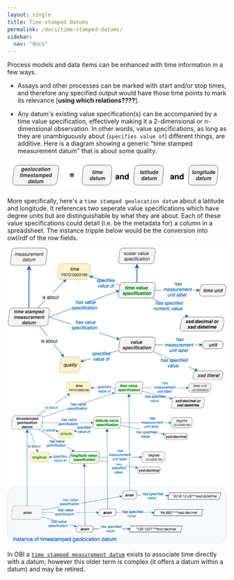 ```yaml
---
layout: single
title: Time-stamped Datums
permalink: /docs/time-stamped-datums/
sidebar:
  nav: "docs"
---
```


Process models and data items can be enhanced with time information in a few ways.   

- Assays and other processes can be marked with start and/or stop times, and therefore any specified output would have those time points to mark its relevance [**using which relations????**]. 

- Any datum's existing value specification(s) can be accompanied by a time value specification, effectively making it a 2-dimensional or n-dimensional observation. In other words, value specifications, as long as they are unambiguously about (`specifies value of`) different things, are additive. Here is a diagram showing a generic "time stamped measurement datum" that is about some quality.

<img src="/assets/images/docs/data_timestamp_datum_conjunction.png">

More specifically, here's a `time stamped geolocation datum` about a latitude and longitude. It references two seperate value specifications which have degree units but are distinguishable by what they are about. Each of these value specifications could detail (i.e. be the metadata for) a column in a spreadsheet. The instance tripple below would be the conversion into owl/rdf of the row fields.

<img src="/assets/images/docs/data_timestamp_datum_2.png">

<img src="/assets/images/docs/data_timestamped_geolocation_3.png">

In OBI a [`time stamped measurement datum`](http://purl.obolibrary.org/obo/IAO_0000582) exists to associate time directly with a datum; however this older term is complex (it offers a datum within a datum) and may be retired.